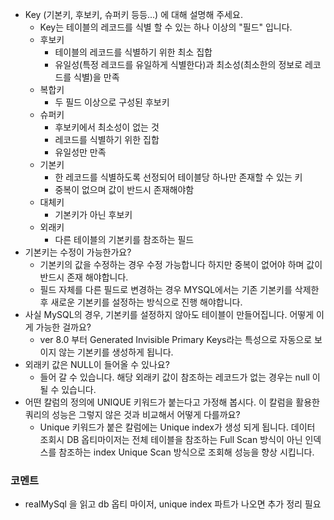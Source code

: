 - Key (기본키, 후보키, 슈퍼키 등등...) 에 대해 설명해 주세요.
  - Key는 테이블의 레코드를 식별 할 수 있는 하나 이상의 "필드" 입니다.
  - 후보키
    - 테이블의 레코드를 식별하기 위한 최소 집합
    - 유일성(특정 레코드를 유일하게 식별한다)과 최소성(최소한의 정보로 레코드를 식별)을 만족
  - 복합키
    - 두 필드 이상으로 구성된 후보키
  - 슈퍼키
    - 후보키에서 최소성이 없는 것
    - 레코드를 식별하기 위한 집합
    - 유일성만 만족
  - 기본키
    - 한 레코드를 식별하도록 선정되어 테이블당 하나만 존재할 수 있는 키
    - 중복이 없으며 값이 반드시 존재해야함
  - 대체키
    - 기본키가 아닌 후보키
  - 외래키
    - 다른 테이블의 기본키를 참조하는 필드
- 기본키는 수정이 가능한가요?
  - 기본키의 값을 수정하는 경우 수정 가능합니다 하지만 중복이 없어야 하며 값이 반드시 존재 해야합니다.
  - 필드 자체를 다른 필드로 변경하는 경우 MYSQL에서는 기존 기본키를 삭제한 후 새로운 기본키를 설정하는 방식으로 진행 해야합니다.
- 사실 MySQL의 경우, 기본키를 설정하지 않아도 테이블이 만들어집니다. 어떻게 이게 가능한 걸까요?
  - ver 8.0 부터 Generated Invisible Primary Keys라는 특성으로 자동으로 보이지 않는 기본키를 생성하게 됩니다.
- 외래키 값은 NULL이 들어올 수 있나요?
  - 들어 갈 수 있습니다. 해당 외래키 값이 참조하는 레코드가 없는 경우는 null 이 될 수 있습니다.
- 어떤 칼럼의 정의에 UNIQUE 키워드가 붙는다고 가정해 봅시다. 이 칼럼을 활용한 쿼리의 성능은 그렇지 않은 것과 비교해서 어떻게 다를까요?
  - Unique 키워드가 붙은 칼럼에는 Unique index가 생성 되게 됩니다. 데이터 조회시 DB 옵티마이저는 전체 테이블을 참조하는 Full Scan 방식이 아닌 인덱스를 참조하는 index Unique Scan 방식으로 조회해 성능을 향상 시킵니다.


### 코멘트
- realMySql 을 읽고 db 옵티 마이저, unique index 파트가 나오면 추가 정리 필요